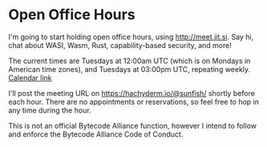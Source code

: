 # Open Office Hours

I'm going to start holding open office hours, using http://meet.jit.si. Say hi, chat about WASI, Wasm, Rust, capability-based security, and more!

The current times are Tuesdays at 12:00am UTC (which is on Mondays in American time zones), and Tuesdays at 03:00pm UTC, repeating weekly. [Calendar link](https://user.fm/calendar/v1-a36d75241c715d7735cec38a8eb29632/Office%20Hours.ics)

I'll post the meeting URL on https://hachyderm.io/@sunfish/ shortly before each hour. There are no appointments or reservations, so feel free to hop in any time during the hour.

This is not an official Bytecode Alliance function, however I intend to follow and enforce the Bytecode Alliance Code of Conduct.
